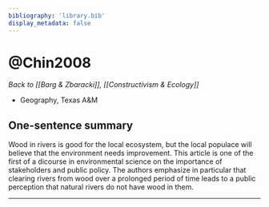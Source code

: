 ```yaml
---
bibliography: 'library.bib'
display_metadata: false
---
```


# @Chin2008

_Back to [[Barg & Zbaracki]], [[Constructivism & Ecology]]_

* Geography, Texas A&M

## One-sentence summary

Wood in rivers is good for the local ecosystem, but the local populace will believe that the environment needs improvement. This article is one of the first of a dicourse in environmental science on the importance of stakeholders and public policy. The authors emphasize in particular that clearing rivers from wood over a prolonged period of time leads to a public perception that natural rivers do not have wood in them.

---